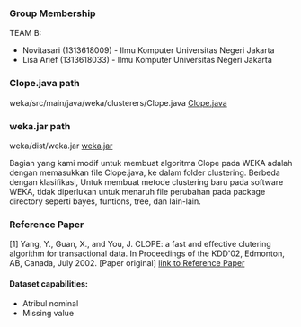 ### Group Membership
TEAM B:
- Novitasari (1313618009) - Ilmu Komputer Universitas Negeri Jakarta
- Lisa Arief (1313618033) - Ilmu Komputer Universitas Negeri Jakarta

### Clope.java path
weka/src/main/java/weka/clusterers/Clope.java
[Clope.java](link)

### weka.jar path
weka/dist/weka.jar
[weka.jar](link)

Bagian yang kami modif untuk membuat algoritma Clope pada WEKA adalah dengan memasukkan file Clope.java, ke dalam folder clustering. Berbeda dengan klasifikasi, Untuk membuat metode clustering baru pada software WEKA, tidak diperlukan untuk menaruh file perubahan pada package directory seperti bayes, funtions, tree, dan lain-lain.

### Reference Paper
[1] Yang, Y., Guan, X., and You, J. CLOPE: a fast and effective clutering algorithm for transactional data. In Proceedings of the KDD'02, Edmonton, AB, Canada, July 2002. [Paper original]
[link to Reference Paper](https://github.com/novitasari353/Clope/blob/main/CLOPE.pdf)

#### Dataset capabilities:
- Atribul nominal
- Missing value
